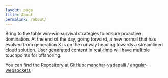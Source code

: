 ```yaml
---
layout: page
title: About
permalink: /about/
---
```


Bring to the table win-win survival strategies to ensure proactive domination. At the end of the day, going forward, a new normal that has evolved from generation X is on the runway heading towards a streamlined cloud solution. User generated content in real-time will have multiple touchpoints for offshoring.

You can find the Repository at GitHub:
[manohar-vadapalli][manohar-vadapalli-organization] /
[angular-websockets](https://github.com/manohar-vadapalli/angular-websockets)


[manohar-vadapalli-organization]: https://github.com/manohar-vadapalli
